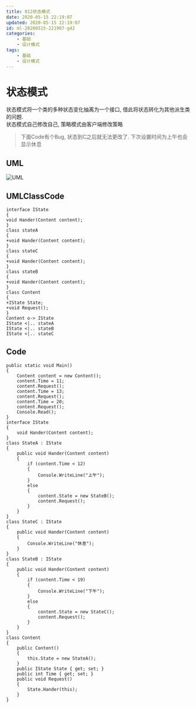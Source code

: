 ```yaml
---
title: 012状态模式
date: 2020-05-15 22:19:07
updated: 2020-05-15 22:19:07
id: ml-20200515-221907-g42
categories:
	- 基础
	- 设计模式
tags: 
	- 基础
	- 设计模式
---
```


# 状态模式

状态模式将一个类的多种状态变化抽离为一个接口, 借此将状态转化为其他派生类的问题.  
状态模式自己修改自己, 策略模式由客户端修改策略

<!--more-->
> 下面Code有个Bug, 状态到C之后就无法更改了. 下次设置时间为上午也会显示休息

## UML

![UML](http://www.plantuml.com/plantuml/png/SoWkIImgAStDuShCAqajIajCJbNm32v9B4dbgkOgoyzCKV18p4j9BT9mpWVAvvKe94DeJMkkMgxadCJYOeLYa6f7e79j4jGxawZUYNZrK1cG1eXF5C2aDLH_K6fXQMfnYGPO1yoKV5qxcBUXUcngzFIWNiCKSi8KSkPoICrB0GOa0000)

## UMLClassCode

```
interface IState
{
void Hander(Content content);
}
class stateA
{
+void Hander(Content content);
}
class stateC
{
+void Hander(Content content);
}
class stateB
{
+void Hander(Content content);
}
class Content
{
+IState State;
+void Request();
}
Content o-> IState
IState <|.. stateA
IState <|.. stateB
IState <|.. stateC
```

## Code

```CSharp
public static void Main()
{
    Content content = new Content();
    content.Time = 11;
    content.Request();
    content.Time = 13;
    content.Request();
    content.Time = 20;
    content.Request();
    Console.Read();
}
interface IState
{
    void Hander(Content content);
}
class StateA : IState
{
    public void Hander(Content content)
    {
        if (content.Time < 12)
        {
            Console.WriteLine("上午");
        }
        else
        {
            content.State = new StateB();
            content.Request();
        }
    }
}
class StateC : IState
{
    public void Hander(Content content)
    {
        Console.WriteLine("休息");
    }
}
class StateB : IState
{
    public void Hander(Content content)
    {
        if (content.Time < 19)
        {
            Console.WriteLine("下午");
        }
        else
        {
            content.State = new StateC();
            content.Request();
        }
    }
}
class Content
{
    public Content()
    {
        this.State = new StateA();
    }
    public IState State { get; set; }
    public int Time { get; set; }
    public void Request()
    {
        State.Hander(this);
    }
}
```